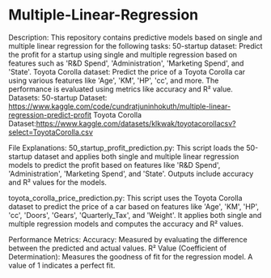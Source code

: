 # Multiple-Linear-Regression
Description:
This repository contains predictive models based on single and multiple linear regression for the following tasks:
50-startup dataset: Predict the profit for a startup using single and multiple regression based on features such as 'R&D Spend', 'Administration', 'Marketing Spend', and 'State'.
Toyota Corolla dataset: Predict the price of a Toyota Corolla car using various features like 'Age', 'KM', 'HP', 'cc', and more.
The performance is evaluated using metrics like accuracy and R² value.
Datasets:
50-startup Dataset: https://www.kaggle.com/code/cundratjuninhokuth/multiple-linear-regression-predict-profit
Toyota Corolla Dataset:https://www.kaggle.com/datasets/klkwak/toyotacorollacsv?select=ToyotaCorolla.csv

File Explanations:
50_startup_profit_prediction.py:
This script loads the 50-startup dataset and applies both single and multiple linear regression models to predict the profit based on features like 'R&D Spend', 'Administration', 'Marketing Spend', and 'State'.
Outputs include accuracy and R² values for the models.

toyota_corolla_price_prediction.py:
This script uses the Toyota Corolla dataset to predict the price of a car based on features like 'Age', 'KM', 'HP', 'cc', 'Doors', 'Gears', 'Quarterly_Tax', and 'Weight'.
It applies both single and multiple regression models and computes the accuracy and R² values.

Performance Metrics:
Accuracy: Measured by evaluating the difference between the predicted and actual values.
R² Value (Coefficient of Determination): Measures the goodness of fit for the regression model. A value of 1 indicates a perfect fit.
